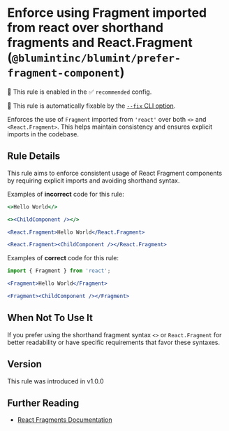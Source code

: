 # Enforce using Fragment imported from react over shorthand fragments and React.Fragment (`@blumintinc/blumint/prefer-fragment-component`)

💼 This rule is enabled in the ✅ `recommended` config.

🔧 This rule is automatically fixable by the [`--fix` CLI option](https://eslint.org/docs/latest/user-guide/command-line-interface#--fix).

<!-- end auto-generated rule header -->

Enforces the use of `Fragment` imported from `'react'` over both `<>` and `<React.Fragment>`. This helps maintain consistency and ensures explicit imports in the codebase.

## Rule Details

This rule aims to enforce consistent usage of React Fragment components by requiring explicit imports and avoiding shorthand syntax.

Examples of **incorrect** code for this rule:

```jsx
<>Hello World</>

<><ChildComponent /></>

<React.Fragment>Hello World</React.Fragment>

<React.Fragment><ChildComponent /></React.Fragment>
```

Examples of **correct** code for this rule:

```jsx
import { Fragment } from 'react';

<Fragment>Hello World</Fragment>

<Fragment><ChildComponent /></Fragment>
```

## When Not To Use It

If you prefer using the shorthand fragment syntax `<>` or `React.Fragment` for better readability or have specific requirements that favor these syntaxes.

## Version

This rule was introduced in v1.0.0

## Further Reading

- [React Fragments Documentation](https://reactjs.org/docs/fragments.html)
